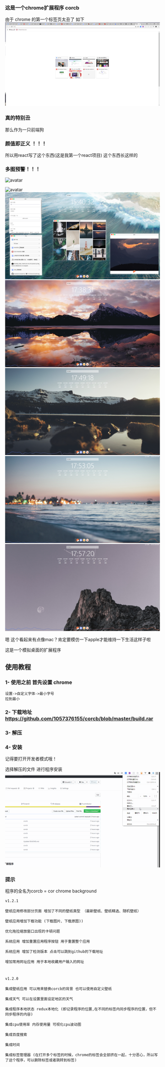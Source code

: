 ### 这是一个chrome扩展程序 corcb
由于 chrome 的第一个标签页太丑了 
如下
![avatar](./Screenshots/1.png)
### 真的特别丑
那么作为一只前端狗 

### 颜值即正义 ！！！

所以用react写了这个东西(这是我第一个react项目)
这个东西长这样的 

### 多图预警！！！
![avatar](./Screenshots/test.gif)

![avatar](./Screenshots/2.png)
![avatar](./Screenshots/3.png)
![avatar](./Screenshots/4.png)
![avatar](./Screenshots/5.png)
![avatar](./Screenshots/6.png)
![avatar](./Screenshots/7.png)


嗯 这个看起来有点像mac？肯定要模仿一下apple才能维持一下生活这样子啦

这是一个模拟桌面的扩展程序

## 使用教程

### 1- 使用之前 首先设置 chrome

    设置->自定义字体->最小字号
    拉到最小
### 2- 下载地址 https://github.com/1057376155/corcb/blob/master/build.rar
### 3- 解压
### 4- 安装
记得要打开开发者模式哦！

选择解压的文件 进行程序安装
![avatar](./Screenshots/set.gif)


### 提示

程序的全名为corcb = cor chrome background 

    v1.2.1

    壁纸应用修改部分页面 增加了不同的壁纸类型 （最新壁纸、壁纸精选、随机壁纸）

    壁纸应用增加下载功能 (下载图片、下载原图))

    优化拖拉缩放窗口出现的卡顿问题

    系统应用 增加重置应用程序按钮 用于重置整个应用

    系统应用 增加了检测版本 点击可以跳到github的下载地址

    增加常用网址应用 用于本地收藏用户输入的网址



#
    v1.2.0

    集成壁纸应用 可以用来替换corcb的背景 也可以使用自定义壁纸

    集成天气 可以在设置里面设定地区的天气 

    集成程序本地状态 redux本地化 (即记录程序的位置,在不同的标签内同步程序的位置，但不同步程序的内容)

    集成cpu使用率 内存使用量 可视化cpu波动图

    集成百度搜索 

    集成时间 

    集成标签管理器 (在打开多个标签的时候，chrome的标签会全部挤在一起，十分恶心，所以写了这个程序，可以删除标签或者跳转到标签)







